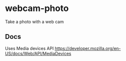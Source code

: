 # webcam-photo
Take a photo with a web cam 

## Docs

Uses Media devices API https://developer.mozilla.org/en-US/docs/Web/API/MediaDevices

